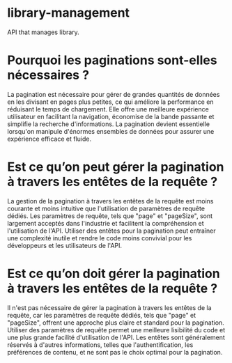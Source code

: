 # library-management
API that manages library.


# Pourquoi les paginations sont-elles nécessaires ? 

La pagination est nécessaire pour gérer de grandes quantités de données en les divisant en pages plus petites, ce qui améliore la performance en réduisant le temps de chargement. Elle offre une meilleure expérience utilisateur en facilitant la navigation, économise de la bande passante et simplifie la recherche d'informations. La pagination devient essentielle lorsqu'on manipule d'énormes ensembles de données pour assurer une expérience efficace et fluide.

# Est ce qu’on peut gérer la pagination à travers les entêtes de la requête ?

La gestion de la pagination à travers les entêtes de la requête est moins courante et moins intuitive que l'utilisation de paramètres de requête dédiés. Les paramètres de requête, tels que "page" et "pageSize", sont largement acceptés dans l'industrie et facilitent la compréhension et l'utilisation de l'API. Utiliser des entêtes pour la pagination peut entraîner une complexité inutile et rendre le code moins convivial pour les développeurs et les utilisateurs de l'API.

# Est ce qu’on doit gérer la pagination  à travers les entêtes de la requête ? 

Il n'est pas nécessaire de gérer la pagination à travers les entêtes de la requête, car les paramètres de requête dédiés, tels que "page" et "pageSize", offrent une approche plus claire et standard pour la pagination. Utiliser des paramètres de requête permet une meilleure lisibilité du code et une plus grande facilité d'utilisation de l'API. Les entêtes sont généralement réservés à d'autres informations, telles que l'authentification, les préférences de contenu, et ne sont pas le choix optimal pour la pagination.


